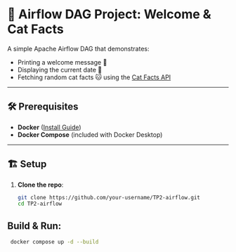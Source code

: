 # 🚀 Airflow DAG Project: Welcome & Cat Facts

A simple Apache Airflow DAG that demonstrates:
- Printing a welcome message 📜  
- Displaying the current date 📅  
- Fetching random cat facts 🐱 using the [Cat Facts API](https://catfact.ninja/)

---

## 🛠 **Prerequisites**
- **Docker** ([Install Guide](https://docs.docker.com/get-docker/))  
- **Docker Compose** (included with Docker Desktop)  

---

## 🏗 **Setup**
1. **Clone the repo**:
   ```bash
   git clone https://github.com/your-username/TP2-airflow.git
   cd TP2-airflow
   
## **Build & Run**:
  ```bash
   docker compose up -d --build
